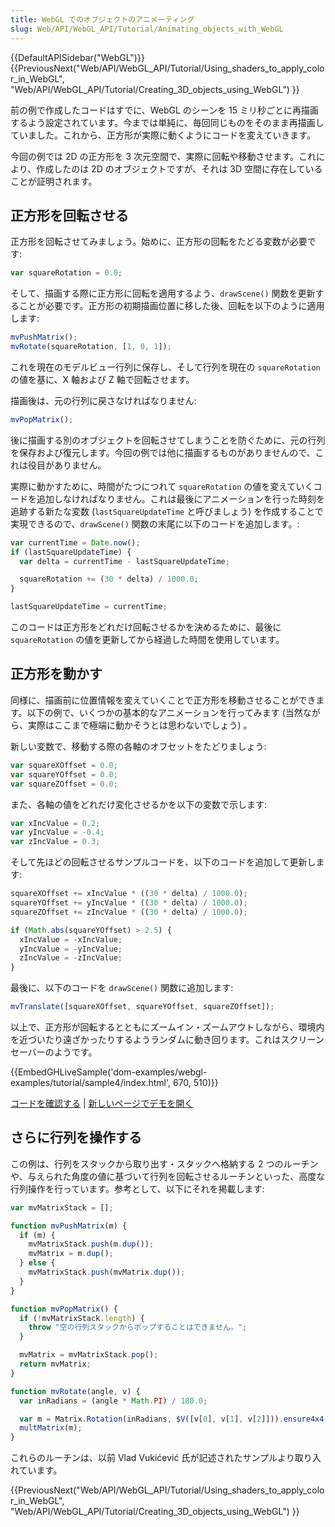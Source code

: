```yaml
---
title: WebGL でのオブジェクトのアニメーティング
slug: Web/API/WebGL_API/Tutorial/Animating_objects_with_WebGL
---
```


{{DefaultAPISidebar("WebGL")}} {{PreviousNext("Web/API/WebGL_API/Tutorial/Using_shaders_to_apply_color_in_WebGL", "Web/API/WebGL_API/Tutorial/Creating_3D_objects_using_WebGL") }}

前の例で作成したコードはすでに、WebGL のシーンを 15 ミリ秒ごとに再描画するよう設定されています。今までは単純に、毎回同じものをそのまま再描画していました。これから、正方形が実際に動くようにコードを変えていきます。

今回の例では 2D の正方形を 3 次元空間で、実際に回転や移動させます。これにより、作成したのは 2D のオブジェクトですが、それは 3D 空間に存在していることが証明されます。

## 正方形を回転させる

正方形を回転させてみましょう。始めに、正方形の回転をたどる変数が必要です:

```js
var squareRotation = 0.0;
```

そして、描画する際に正方形に回転を適用するよう、`drawScene()` 関数を更新することが必要です。正方形の初期描画位置に移した後、回転を以下のように適用します:

```js
mvPushMatrix();
mvRotate(squareRotation, [1, 0, 1]);
```

これを現在のモデルビュー行列に保存し、そして行列を現在の `squareRotation` の値を基に、X 軸および Z 軸で回転させます。

描画後は、元の行列に戻さなければなりません:

```js
mvPopMatrix();
```

後に描画する別のオブジェクトを回転させてしまうことを防ぐために、元の行列を保存および復元します。今回の例では他に描画するものがありませんので、これは役目がありません。

実際に動かすために、時間がたつにつれて `squareRotation` の値を変えていくコードを追加しなければなりません。これは最後にアニメーションを行った時刻を追跡する新たな変数 (`lastSquareUpdateTime` と呼びましょう) を作成することで実現できるので、`drawScene()` 関数の末尾に以下のコードを追加します。:

```js
var currentTime = Date.now();
if (lastSquareUpdateTime) {
  var delta = currentTime - lastSquareUpdateTime;

  squareRotation += (30 * delta) / 1000.0;
}

lastSquareUpdateTime = currentTime;
```

このコードは正方形をどれだけ回転させるかを決めるために、最後に `squareRotation` の値を更新してから経過した時間を使用しています。

## 正方形を動かす

同様に、描画前に位置情報を変えていくことで正方形を移動させることができます。以下の例で、いくつかの基本的なアニメーションを行ってみます (当然ながら、実際はここまで極端に動かそうとは思わないでしょう) 。

新しい変数で、移動する際の各軸のオフセットをたどりましょう:

```js
var squareXOffset = 0.0;
var squareYOffset = 0.0;
var squareZOffset = 0.0;
```

また、各軸の値をどれだけ変化させるかを以下の変数で示します:

```js
var xIncValue = 0.2;
var yIncValue = -0.4;
var zIncValue = 0.3;
```

そして先ほどの回転させるサンプルコードを、以下のコードを追加して更新します:

```js
squareXOffset += xIncValue * ((30 * delta) / 1000.0);
squareYOffset += yIncValue * ((30 * delta) / 1000.0);
squareZOffset += zIncValue * ((30 * delta) / 1000.0);

if (Math.abs(squareYOffset) > 2.5) {
  xIncValue = -xIncValue;
  yIncValue = -yIncValue;
  zIncValue = -zIncValue;
}
```

最後に、以下のコードを `drawScene()` 関数に追加します:

```js
mvTranslate([squareXOffset, squareYOffset, squareZOffset]);
```

以上で、正方形が回転するとともにズームイン・ズームアウトしながら、環境内を近づいたり遠ざかったりするようランダムに動き回ります。これはスクリーンセーバーのようです。

{{EmbedGHLiveSample('dom-examples/webgl-examples/tutorial/sample4/index.html', 670, 510)}}

[コードを確認する](https://github.com/mdn/dom-examples/tree/main/webgl-examples/tree/gh-pages/tutorial/sample4) | [新しいページでデモを開く](https://mdn.github.io/dom-examples/webgl-examples/tutorial/sample4/)

## さらに行列を操作する

この例は、行列をスタックから取り出す・スタックへ格納する 2 つのルーチンや、与えられた角度の値に基づいて行列を回転させるルーチンといった、高度な行列操作を行っています。参考として、以下にそれを掲載します:

```js
var mvMatrixStack = [];

function mvPushMatrix(m) {
  if (m) {
    mvMatrixStack.push(m.dup());
    mvMatrix = m.dup();
  } else {
    mvMatrixStack.push(mvMatrix.dup());
  }
}

function mvPopMatrix() {
  if (!mvMatrixStack.length) {
    throw "空の行列スタックからポップすることはできません。";
  }

  mvMatrix = mvMatrixStack.pop();
  return mvMatrix;
}

function mvRotate(angle, v) {
  var inRadians = (angle * Math.PI) / 180.0;

  var m = Matrix.Rotation(inRadians, $V([v[0], v[1], v[2]])).ensure4x4();
  multMatrix(m);
}
```

これらのルーチンは、以前 Vlad Vukićević 氏が記述されたサンプルより取り入れています。

{{PreviousNext("Web/API/WebGL_API/Tutorial/Using_shaders_to_apply_color_in_WebGL", "Web/API/WebGL_API/Tutorial/Creating_3D_objects_using_WebGL") }}
